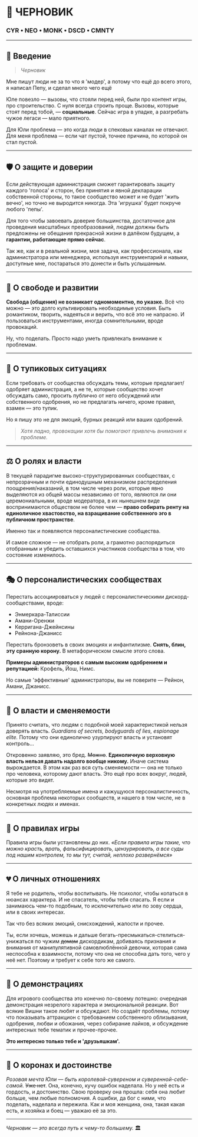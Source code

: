 # 📝 ЧЕРНОВИК

### CYR • NEO • MONK • DSCD • CMNTY

---

## 💭 Введение

> *Черновик*

Мне пишут люди не за то что я 'модер', а потому что ещё до всего этого, я написал Пепу, и сделал много чего ещё

Юле повезло — вызовы, что стояли перед ней, были про контент игры, про строительство. С нуля всегда строить проще. Вызовы, которые стоят перед тобой, — **социальные**. Сейчас игра в упадке, а разгребать чужое легаси — мало приятного.

Для Юли проблема — это когда люди в спековых каналах не отвечают. Для меня проблема — если чат пустой, точнее причина, по которой он стал пустой.

---

## 🛡️ О защите и доверии

Если действующая администрация сможет гарантировать защиту каждого 'голоса' и сторон, без принятия и явной декларации собственной стороны, то такое сообщество может и не будет 'жить вечно', но точно не выродится никогда. Эта 'игрушка' будет покруче любого 'пепы'.

Для того чтобы завоевать доверие большинства, достаточное для проведения масштабных преобразований, людям должны быть предложены не обещания прекрасной жизни в далёком будущем, а **гарантии, работающие прямо сейчас**.

Так же, как и в реальной жизни, моя задача, как профессионала, как администратора или менеджера, используя инструментарий и навыки, доступные мне, постараться это донести и быть услышанным.

---

## 🌱 О свободе и развитии

**Свобода (общения) не возникает одномоментно, по указке.** Всё что можно — это долго культивировать необходимые условия. Быть романтиком, творить, надеяться и верить, что всё это не напрасно. И пользоваться инструментами, иногда сомнительными, вроде провокаций.

Ну, что поделать. Просто надо уметь привлекать внимание к проблемам.

---

## 🚫 О тупиковых ситуациях

Если требовать от сообщества обсуждать темы, которые предлагает/одобряет администрация, а не те, которые сообщество хочет обсуждать само, просить публично от него обсуждений или собственного одобрения, но не предлагать ничего, кроме правил, взамен — это тупик.

Но я пишу это не для эмоций, бурных реакций или ваших одобрений.

> *Хотя ладно, провокации хотя бы помогают привлечь внимания к проблеме.*

---

## ⚖️ О ролях и власти

В текущей парадигме высоко-структурированных сообществах, с непрозрачным и почти единодушным механизмом распределения поощрения/наказаний, в том числе через роли, которые явно выделяются из общей массы независимо от того, являются ли они церемониальными, вроде модератора, в их нынешнем виде воспринимаются обществом не более чем — **право собирать ренту на единоличное хвастовство, на взращивание собственного эго в публичном пространстве**.

Именно так и появляются персоналистические сообщества.

И самое сложное — не отобрать роли, а грамотно распорядиться отобранным и убедить оставшихся участников сообщества в том, что состояние изменилось.

---

## 🎭 О персоналистических сообществах

Перестать ассоциироваться у людей с персоналистическими дискорд-сообществами, вроде:
- Энмеркара-Талиссии
- Амани-Оренжи  
- Керригана-Джейнсины
- Рейнона-Джанисс

Перестать бронзоветь в своих эмоциях и инфантилизме. **Снять, блин, эту сранную корону.** В метафорическом смысле этого слова.

**Примеры администраторов с самым высоким одобрением и репутацией:** Крофель, Йош, Нимс.

Но самые 'эффективные' администраторы, вы не поверите — Рейнон, Амани, Джанисс.

---

## 🔐 О власти и сменяемости

Принято считать, что людям с подобной моей характеристикой нельзя доверять власть. *Guardians of secrets, bodyguards of lies, espionage elite.* Потому что они единолично узурпируют власть и установят контроль...

Откровенно заявляю, это бред. ~~Можно~~. **Единоличную верховную власть нельзя давать надолго вообще никому.** Иначе система вырождается. В этом как раз вся суть сменяемости — она не только про человека, которому дают власть. Это ещё про всех вокруг, людей, которые это видят.

Несмотря на употребляемые имена и кажущуюся персоналистичность, основная проблема некоторых сообществ, и нашего в том числе, не в конкретных людях и именах.

---

## 🎯 О правилах игры

Правила игры были установлены до них. *«Если правила игры такие, что можно красть, врать, фальсифицировать, цензурировать, а все суды под нашим контролем, то мы тут, считай, неплохо развернёмся»*

---

## 💔 О личных отношениях

Я тебе не родитель, чтобы воспитывать. Не психолог, чтобы копаться в нюансах характера. И не спасатель, чтобы тебя спасать. Я если и занимаюсь чем-то подобным, то исключительно или по зову сердца, или в своих интересах.

Так что без всяких эмоций, снисхождений, жалости и прочее.

Ты, если хочешь, можешь и дальше бегать-пресмыкаться-стелиться-унижаться по чужим ~~домам~~ дискордикам, добиваясь признания и внимания от манипулятивной самовлюблённой девочки, которая сама неспособна к взаимности, потому что она не способна дать того, чего у неё нет. Поэтому и требует к себе того же самого.

---

## 🎪 О демонстрациях

Для игрового сообщества это конечно по-своему потешно: очередная демонстрация незрелого характера и эмоциональной реакции. Вот всякие Вишни такое любят и обсуждают. Но создаёт проблемы, потому что показывать аттракцион с требованием собственного облизывания, одобрения, любви и обожания, через собирание лайков, и обсуждение интересных тебе тематик и прочее-прочее.

**Это интересно только тебе и 'друзьяшкам'.**

---

## 👑 О коронах и достоинстве

*Розовая мечта Юли — быть королевой-сувереном и суверенной-себе-самой.* ~~Уже нет~~. Она, конечно, кучу ошибок наделала. Но у неё есть и гордость, и достоинство. Свою проверку она прошла: себя она любит больше, чем любые полномочия. А ошибки, да бог с ними, что поделать, наделала и пережила. Как и моя женщина, она, такая какая есть, и хозяйка и боец — уважаю её за это.

---

*Черновик — это всегда путь к чему-то большему.* 🏛️





